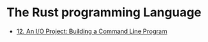 
# The Rust programming Language

- [12. An I/O Project: Building a Command Line Program](https://doc.rust-lang.org/book/ch12-00-an-io-project.html)